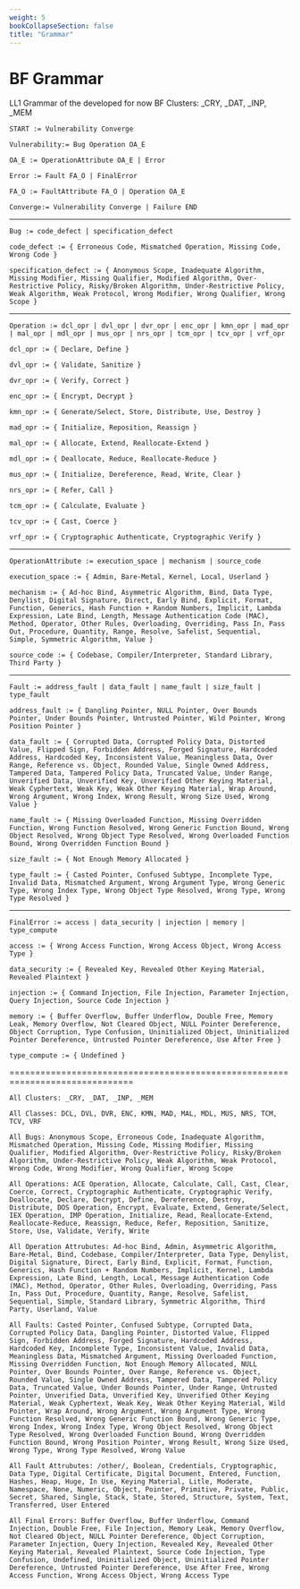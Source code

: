 ```yaml
---
weight: 5
bookCollapseSection: false
title: "Grammar"
---
```

# BF Grammar

LL1 Grammar of the developed for now BF Clusters: _CRY, _DAT, _INP, _MEM


`START := Vulnerability Converge`

`Vulnerability:= Bug Operation OA_E`

`OA_E := OperationAttribute OA_E | Error`

`Error := Fault FA_O | FinalError`

`FA_O := FaultAttribute FA_O | Operation OA_E`

`Converge:= Vulnerability Converge | Failure END`

____________________________________________________

`Bug := code_defect | specification_defect`

`code_defect := { Erroneous Code, Mismatched Operation, Missing Code, Wrong Code }`

`specification_defect := { Anonymous Scope, Inadequate Algorithm, Missing Modifier, Missing Qualifier, Modified Algorithm, Over-Restrictive Policy, Risky/Broken Algorithm, Under-Restrictive Policy, Weak Algorithm, Weak Protocol, Wrong Modifier, Wrong Qualifier, Wrong Scope }`

____________________________________________________

`Operation := dcl_opr | dvl_opr | dvr_opr | enc_opr | kmn_opr | mad_opr | mal_opr | mdl_opr | mus_opr | nrs_opr | tcm_opr | tcv_opr | vrf_opr`

`dcl_opr := { Declare, Define }`

`dvl_opr := { Validate, Sanitize }`

`dvr_opr := { Verify, Correct }`

`enc_opr := { Encrypt, Decrypt }`

`kmn_opr := { Generate/Select, Store, Distribute, Use, Destroy }`

`mad_opr := { Initialize, Reposition, Reassign }`

`mal_opr := { Allocate, Extend, Reallocate-Extend }`

`mdl_opr := { Deallocate, Reduce, Reallocate-Reduce }`

`mus_opr := { Initialize, Dereference, Read, Write, Clear }`

`nrs_opr := { Refer, Call }`

`tcm_opr := { Calculate, Evaluate }`

`tcv_opr := { Cast, Coerce }`

`vrf_opr := { Cryptographic Authenticate, Cryptographic Verify }`

____________________________________________________

`OperationAttribute := execution_space | mechanism | source_code`

`execution_space := { Admin, Bare-Metal, Kernel, Local, Userland }`

`mechanism := { Ad-hoc Bind, Asymmetric Algorithm, Bind, Data Type, Denylist, Digital Signature, Direct, Early Bind, Explicit, Format, Function, Generics, Hash Function + Random Numbers, Implicit, Lambda Expression, Late Bind, Length, Message Authentication Code (MAC), Method, Operator, Other Rules, Overloading, Overriding, Pass In, Pass Out, Procedure, Quantity, Range, Resolve, Safelist, Sequential, Simple, Symmetric Algorithm, Value }`

`source_code := { Codebase, Compiler/Interpreter, Standard Library, Third Party }`

____________________________________________________

`Fault := address_fault | data_fault | name_fault | size_fault | type_fault`

`address_fault := { Dangling Pointer, NULL Pointer, Over Bounds Pointer, Under Bounds Pointer, Untrusted Pointer, Wild Pointer, Wrong Position Pointer }`

`data_fault := { Corrupted Data, Corrupted Policy Data, Distorted Value, Flipped Sign, Forbidden Address, Forged Signature, Hardcoded Address, Hardcoded Key, Inconsistent Value, Meaningless Data, Over Range, Reference vs. Object, Rounded Value, Single Owned Address, Tampered Data, Tampered Policy Data, Truncated Value, Under Range, Unverified Data, Unverified Key, Unverified Other Keying Material, Weak Cyphertext, Weak Key, Weak Other Keying Material, Wrap Around, Wrong Argument, Wrong Index, Wrong Result, Wrong Size Used, Wrong Value }`

`name_fault := { Missing Overloaded Function, Missing Overridden Function, Wrong Function Resolved, Wrong Generic Function Bound, Wrong Object Resolved, Wrong Object Type Resolved, Wrong Overloaded Function Bound, Wrong Overridden Function Bound }`

`size_fault := { Not Enough Memory Allocated }`

`type_fault := { Casted Pointer, Confused Subtype, Incomplete Type, Invalid Data, Mismatched Argument, Wrong Argument Type, Wrong Generic Type, Wrong Index Type, Wrong Object Type Resolved, Wrong Type, Wrong Type Resolved }`

____________________________________________________

`FinalError := access | data_security | injection | memory | type_compute`

`access := { Wrong Access Function, Wrong Access Object, Wrong Access Type }`

`data_security := { Revealed Key, Revealed Other Keying Material, Revealed Plaintext }`

`injection := { Command Injection, File Injection, Parameter Injection, Query Injection, Source Code Injection }`

`memory := { Buffer Overflow, Buffer Underflow, Double Free, Memory Leak, Memory Overflow, Not Cleared Object, NULL Pointer Dereference, Object Corruption, Type Confusion, Uninitialized Object, Uninitialized Pointer Dereference, Untrusted Pointer Dereference, Use After Free }`

`type_compute := { Undefined }`


==============================================================================


`All Clusters:
_CRY, _DAT, _INP, _MEM`


`All Classes:
DCL, DVL, DVR, ENC, KMN, MAD, MAL, MDL, MUS, NRS, TCM, TCV, VRF`


`All Bugs:
Anonymous Scope, Erroneous Code, Inadequate Algorithm, Mismatched Operation, Missing Code, Missing Modifier, Missing Qualifier, Modified Algorithm, Over-Restrictive Policy, Risky/Broken Algorithm, Under-Restrictive Policy, Weak Algorithm, Weak Protocol, Wrong Code, Wrong Modifier, Wrong Qualifier, Wrong Scope`


`All Operations:
ACE Operation, Allocate, Calculate, Call, Cast, Clear, Coerce, Correct, Cryptographic Authenticate, Cryptographic Verify, Deallocate, Declare, Decrypt, Define, Dereference, Destroy, Distribute, DOS Operation, Encrypt, Evaluate, Extend, Generate/Select, IEX Operation, IMP Operation, Initialize, Read, Reallocate-Extend, Reallocate-Reduce, Reassign, Reduce, Refer, Reposition, Sanitize, Store, Use, Validate, Verify, Write`


`All Operation Attrubutes:
Ad-hoc Bind, Admin, Asymmetric Algorithm, Bare-Metal, Bind, Codebase, Compiler/Interpreter, Data Type, Denylist, Digital Signature, Direct, Early Bind, Explicit, Format, Function, Generics, Hash Function + Random Numbers, Implicit, Kernel, Lambda Expression, Late Bind, Length, Local, Message Authentication Code (MAC), Method, Operator, Other Rules, Overloading, Overriding, Pass In, Pass Out, Procedure, Quantity, Range, Resolve, Safelist, Sequential, Simple, Standard Library, Symmetric Algorithm, Third Party, Userland, Value`


`All Faults:
Casted Pointer, Confused Subtype, Corrupted Data, Corrupted Policy Data, Dangling Pointer, Distorted Value, Flipped Sign, Forbidden Address, Forged Signature, Hardcoded Address, Hardcoded Key, Incomplete Type, Inconsistent Value, Invalid Data, Meaningless Data, Mismatched Argument, Missing Overloaded Function, Missing Overridden Function, Not Enough Memory Allocated, NULL Pointer, Over Bounds Pointer, Over Range, Reference vs. Object, Rounded Value, Single Owned Address, Tampered Data, Tampered Policy Data, Truncated Value, Under Bounds Pointer, Under Range, Untrusted Pointer, Unverified Data, Unverified Key, Unverified Other Keying Material, Weak Cyphertext, Weak Key, Weak Other Keying Material, Wild Pointer, Wrap Around, Wrong Argument, Wrong Argument Type, Wrong Function Resolved, Wrong Generic Function Bound, Wrong Generic Type, Wrong Index, Wrong Index Type, Wrong Object Resolved, Wrong Object Type Resolved, Wrong Overloaded Function Bound, Wrong Overridden Function Bound, Wrong Position Pointer, Wrong Result, Wrong Size Used, Wrong Type, Wrong Type Resolved, Wrong Value`


`All Fault Attrubutes:
/other/, Boolean, Credentials, Cryptographic, Data Type, Digital Certificate, Digital Document, Entered, Function, Hashes, Heap, Huge, In Use, Keying Material, Litle, Moderate, Namespace, None, Numeric, Object, Pointer, Primitive, Private, Public, Secret, Shared, Single, Stack, State, Stored, Structure, System, Text, Transferred, User Entered`


`All Final Errors:
Buffer Overflow, Buffer Underflow, Command Injection, Double Free, File Injection, Memory Leak, Memory Overflow, Not Cleared Object, NULL Pointer Dereference, Object Corruption, Parameter Injection, Query Injection, Revealed Key, Revealed Other Keying Material, Revealed Plaintext, Source Code Injection, Type Confusion, Undefined, Uninitialized Object, Uninitialized Pointer Dereference, Untrusted Pointer Dereference, Use After Free, Wrong Access Function, Wrong Access Object, Wrong Access Type`
